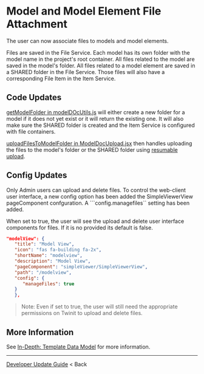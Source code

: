 # Model and Model Element File Attachment

The user can now associate files to models and model elements.

Files are saved in the File Service. Each model has its own folder with the model name in the project's root container. All files related to the model are saved in the model's folder.
All files related to a model element are saved in a SHARED folder in the File Service. Those files will also have a corresponding File Item in the Item Service.

## Code Updates

[getModelFolder in modelDOcUtils.js](../../../../app/ipaCore/components/ModelDocs/modelDocUtils.js) will either create a new folder for a model if it does not yet exist or it will return the existing one. It will also make sure the SHARED folder is created and the Item Service is configured with file containers.

[uploadFilesToModelFolder in ModelDocUpload.jsx](../../../../app/ipaCore/components/ModelDocs/components/ModelDocUpload.jsx#L19) then handles uploading the files to the model's folder or the SHARED folder using [resumable upload](../../../../app/ipaCore/components/ModelDocs/components/ModelDocUpload.jsx#L91).

## Config Updates

Only Admin users can upload and delete files. To control the web-client user interface, a new config option has been added the SimpleViewerView pageComponent confguration. A ```config.managefiles`` setting has been added.

When set to true, the user will see the upload and delete user interface components for files. If it is no provided its default is false.

```json
"modelView": {
   "title": "Model View",
   "icon": "fas fa-building fa-2x",
   "shortName": "modelview",
   "description": "Model View",
   "pageComponent": "simpleViewer/SimpleViewerView",
   "path": "/modelview",
   "config": {
      "manageFiles": true
   }
   },
```

> Note: Even if set to true, the user will still need the appropriate permissions on Twinit to upload and delete files.

## More Information

See [In-Depth: Template Data Model](../../implementation/imp-data-model.md) for more information.

---
[Developer Update Guide](../README.md) < Back